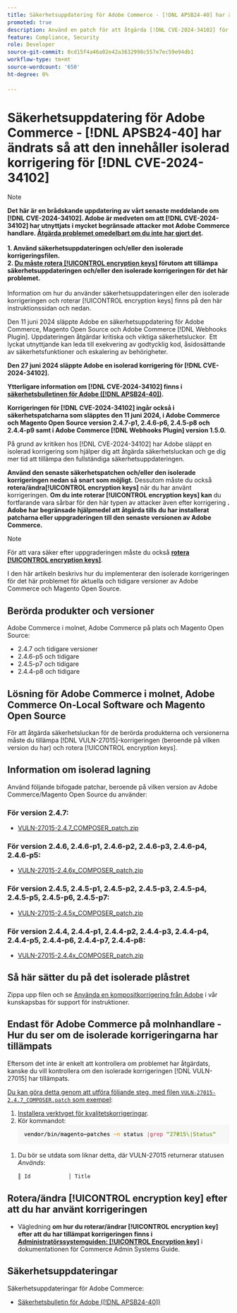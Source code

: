 ```yaml
---
title: Säkerhetsuppdatering för Adobe Commerce - [!DNL APSB24-40] har ändrats så att den innehåller isolerad korrigering för  [!DNL CVE-2024-34102]
promoted: true
description: Använd en patch för att åtgärda [!DNL CVE-2024-34102] för Adobe Commerce 2.4.4-p8, 2.4.5-p7, 2.4.6-p5, 2.4.7 och tidigare versioner.
feature: Compliance, Security
role: Developer
source-git-commit: 0cd15f4a46a02e42a3632998c557e7ec59e94db1
workflow-type: tm+mt
source-wordcount: '650'
ht-degree: 0%

---
```


# Säkerhetsuppdatering för Adobe Commerce - [!DNL APSB24-40] har ändrats så att den innehåller isolerad korrigering för [!DNL CVE-2024-34102]

>[!NOTE]
>
>**Det här är en brådskande uppdatering av vårt senaste meddelande om [!DNL CVE-2024-34102]. Adobe är medveten om att [!DNL CVE-2024-34102] har utnyttjats i mycket begränsade attacker mot Adobe Commerce handlare. <u>Åtgärda problemet omedelbart om du inte har gjort det</u>.<br><br>1. Använd säkerhetsuppdateringen och/eller den isolerade korrigeringsfilen.<br>2. <u>Du måste rotera [!UICONTROL encryption keys]</u> förutom att tillämpa säkerhetsuppdateringen och/eller den isolerade korrigeringen för det här problemet.**<br><br> Information om hur du använder säkerhetsuppdateringen eller den isolerade korrigeringen och roterar [!UICONTROL encryption keys] finns på den här instruktionssidan och nedan.

Den 11 juni 2024 släppte Adobe en säkerhetsuppdatering för Adobe Commerce, Magento Open Source och Adobe Commerce [!DNL Webhooks Plugin]. Uppdateringen åtgärdar kritiska och viktiga säkerhetsluckor.  Ett lyckat utnyttjande kan leda till exekvering av godtycklig kod, åsidosättande av säkerhetsfunktioner och eskalering av behörigheter.

**Den 27 juni 2024 släppte Adobe en isolerad korrigering för [!DNL CVE-2024-34102].**

**Ytterligare information om [!DNL CVE-2024-34102] finns i [säkerhetsbulletinen för Adobe ([!DNL APSB24-40])](https://helpx.adobe.com/security/products/magento/apsb24-40.html).**

**Korrigeringen för [!DNL CVE-2024-34102] ingår också i säkerhetspatcharna som släpptes den 11 juni 2024, i Adobe Commerce och Magento Open Source version 2.4.7-p1, 2.4.6-p6, 2.4.5-p8 och 2.4.4-p9 samt i Adobe Commerce [!DNL Webhooks Plugin] version 1.5.0.**

På grund av kritiken hos [!DNL CVE-2024-34102] har Adobe släppt en isolerad korrigering som hjälper dig att åtgärda säkerhetsluckan och ge dig mer tid att tillämpa den fullständiga säkerhetsuppdateringen.

**Använd den senaste säkerhetspatchen och/eller den isolerade korrigeringen nedan så snart som möjligt.**
Dessutom måste du också **rotera/ändra[!UICONTROL encryption keys]** när du har använt korrigeringen.
**Om du inte roterar [!UICONTROL encryption keys] kan** du fortfarande vara sårbar för den här typen av attacker även efter korrigering **.<br>
Adobe har begränsade hjälpmedel att åtgärda tills du har installerat patcharna eller uppgraderingen till den senaste versionen av Adobe Commerce.**<br>

>[!NOTE]
>
>För att vara säker efter uppgraderingen måste du också **[rotera [!UICONTROL encryption keys]](https://experienceleague.adobe.com/en/docs/commerce-admin/systems/security/encryption-key)**.

I den här artikeln beskrivs hur du implementerar den isolerade korrigeringen för det här problemet för aktuella och tidigare versioner av Adobe Commerce och Magento Open Source.

## Berörda produkter och versioner

Adobe Commerce i molnet, Adobe Commerce på plats och Magento Open Source:

* 2.4.7 och tidigare versioner
* 2.4.6-p5 och tidigare
* 2.4.5-p7 och tidigare
* 2.4.4-p8 och tidigare

## Lösning för Adobe Commerce i molnet, Adobe Commerce On-Local Software och Magento Open Source

För att åtgärda säkerhetsluckan för de berörda produkterna och versionerna måste du tillämpa [!DNL VULN-27015]-korrigeringen (beroende på vilken version du har) och rotera [!UICONTROL encryption keys].

## Information om isolerad lagning

Använd följande bifogade patchar, beroende på vilken version av Adobe Commerce/Magento Open Source du använder:

### För version 2.4.7:

* [VULN-27015-2.4.7_COMPOSER_patch.zip](assets/VULN-27015-2.4.7_COMPOSER_patch.zip)

### För version 2.4.6, 2.4.6-p1, 2.4.6-p2, 2.4.6-p3, 2.4.6-p4, 2.4.6-p5:

* [VULN-27015-2.4.6x_COMPOSER_patch.zip](assets/VULN-27015-2.4.6x_COMPOSER_patch.zip)

### För version 2.4.5, 2.4.5-p1, 2.4.5-p2, 2.4.5-p3, 2.4.5-p4, 2.4.5-p5, 2.4.5-p6, 2.4.5-p7:

* [VULN-27015-2.4.5x_COMPOSER_patch.zip](assets/VULN-27015-2.4.5x_COMPOSER_patch.zip)

### För version 2.4.4, 2.4.4-p1, 2.4.4-p2, 2.4.4-p3, 2.4.4-p4, 2.4.4-p5, 2.4.4-p6, 2.4.4-p7, 2.4.4-p8:

* [VULN-27015-2.4.4x_COMPOSER_patch.zip](assets/VULN-27015-2.4.4x_COMPOSER_patch.zip)


## Så här sätter du på det isolerade plåstret

Zippa upp filen och se [Använda en kompositkorrigering från Adobe](https://experienceleague.adobe.com/docs/commerce-knowledge-base/kb/how-to/how-to-apply-a-composer-patch-provided-by-magento.html) i vår kunskapsbas för support för instruktioner.

## Endast för Adobe Commerce på molnhandlare - Hur du ser om de isolerade korrigeringarna har tillämpats

Eftersom det inte är enkelt att kontrollera om problemet har åtgärdats, kanske du vill kontrollera om den isolerade korrigeringen [!DNL VULN-27015] har tillämpats.

<u>Du kan göra detta genom att utföra följande steg, med filen `VULN-27015-2.4.7_COMPOSER.patch` som exempel</u>:

1. [Installera verktyget för kvalitetskorrigeringar](https://experienceleague.adobe.com/docs/commerce-operations/tools/quality-patches-tool/usage.html).
1. Kör kommandot:<br>
   ![cve-2024-34102-tell-if-patch-applied-code](assets/cve-2024-34102-tell-if-patch-applied-code.png)

<!--
    ```bash
    vendor/bin/magento-patches -n status |grep "27015\|Status"
    ```
-->

1. Du bör se utdata som liknar detta, där VULN-27015 returnerar statusen *Används*:

   ```bash
   ║ Id            │ Title                                                        │ Category        │ Origin                 │ Status      │ Details                                          ║ ║ N/A           │ ../m2-hotfixes/VULN-27015-2.4.7_COMPOSER_patch.patch      │ Other           │ Local                  │ Applied     │ Patch type: Custom                                
   ```

## Rotera/ändra [!UICONTROL encryption key] efter att du har använt korrigeringen

* Vägledning **om hur du roterar/ändrar [!UICONTROL encryption key] efter att du har tillämpat korrigeringen finns i [Administratörssystemguiden: [!UICONTROL Encryption key]](https://experienceleague.adobe.com/en/docs/commerce-admin/systems/security/encryption-key)** i dokumentationen för Commerce Admin Systems Guide.

## Säkerhetsuppdateringar

Säkerhetsuppdateringar för Adobe Commerce:

* [Säkerhetsbulletin för Adobe ([!DNL APSB24-40])](https://helpx.adobe.com/security/products/magento/apsb24-40.html)
